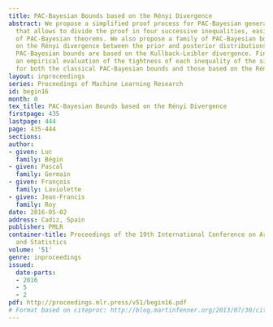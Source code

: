 ```yaml
---
title: PAC-Bayesian Bounds based on the Rényi Divergence
abstract: We propose a simplified proof process for PAC-Bayesian generalization bounds,
  that allows to divide the proof in four successive inequalities, easing the "customization"
  of PAC-Bayesian theorems. We also propose a family of PAC-Bayesian bounds based
  on the Rényi divergence between the prior and posterior distributions, whereas most
  PAC-Bayesian bounds are based on the Kullback-Leibler divergence. Finally, we present
  an empirical evaluation of the tightness of each inequality of the simplified proof,
  for both the classical PAC-Bayesian bounds and those based on the Rényi divergence.
layout: inproceedings
series: Proceedings of Machine Learning Research
id: begin16
month: 0
tex_title: PAC-Bayesian Bounds based on the Rényi Divergence
firstpage: 435
lastpage: 444
page: 435-444
sections: 
author:
- given: Luc
  family: Bégin
- given: Pascal
  family: Germain
- given: François
  family: Laviolette
- given: Jean-Francis
  family: Roy
date: 2016-05-02
address: Cadiz, Spain
publisher: PMLR
container-title: Proceedings of the 19th International Conference on Artificial Intelligence
  and Statistics
volume: '51'
genre: inproceedings
issued:
  date-parts:
  - 2016
  - 5
  - 2
pdf: http://proceedings.mlr.press/v51/begin16.pdf
# Format based on citeproc: http://blog.martinfenner.org/2013/07/30/citeproc-yaml-for-bibliographies/
---
```

